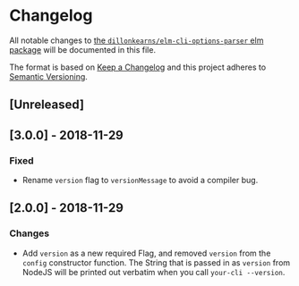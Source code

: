 # Changelog

All notable changes to
[the `dillonkearns/elm-cli-options-parser` elm package](https://github.com/dillonkearns/elm-cli-options-parser)
will be documented in this file.

The format is based on [Keep a Changelog](http://keepachangelog.com/en/1.0.0/)
and this project adheres to [Semantic Versioning](http://semver.org/spec/v2.0.0.html).

## [Unreleased]

## [3.0.0] - 2018-11-29

### Fixed

- Rename `version` flag to `versionMessage` to avoid a compiler bug.

## [2.0.0] - 2018-11-29

### Changes

- Add `version` as a new required Flag, and removed `version` from the `config`
  constructor function. The String that is passed in as `version` from NodeJS
  will be printed out verbatim when you call `your-cli --version`.
